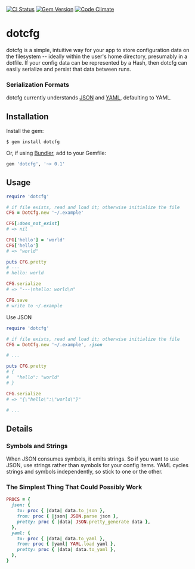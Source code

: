 [![CI Status](https://github.com/rickhull/dotcfg/actions/workflows/ci.yaml/badge.svg)](https://github.com/rickhull/dotcfg/actions/workflows/ci.yaml)
[![Gem Version](https://badge.fury.io/rb/dotcfg.svg)](http://badge.fury.io/rb/dotcfg)
[![Code Climate](https://codeclimate.com/github/rickhull/dotcfg/badges/gpa.svg)](https://codeclimate.com/github/rickhull/dotcfg/badges)

dotcfg
======
dotcfg is a simple, intuitive way for your app to store configuration data on the filesystem -- ideally within the user's home directory, presumably in a dotfile.  If your config data can be represented by a Hash, then dotcfg can easily serialize and persist that data between runs.

### Serialization Formats
dotcfg currently understands [JSON](http://json.org) and [YAML](http://yaml.org), defaulting to YAML.

Installation
------------
Install the gem:
```
$ gem install dotcfg
```

Or, if using [Bundler](http://bundler.io/), add to your Gemfile:
```ruby
gem 'dotcfg', '~> 0.1'
```

Usage
-----
```ruby
require 'dotcfg'

# if file exists, read and load it; otherwise initialize the file
CFG = DotCfg.new '~/.example'

CFG[:does_not_exist]
# => nil

CFG['hello'] = 'world'
CFG['hello']
# => "world"

puts CFG.pretty
# ---
# hello: world

CFG.serialize
# => "---\nhello: world\n"

CFG.save
# write to ~/.example
```

Use JSON
```ruby
require 'dotcfg'

# if file exists, read and load it; otherwise initialize the file
CFG = DotCfg.new '~/.example', :json

# ...

puts CFG.pretty
# {
#   "hello": "world"
# }

CFG.serialize
# => "{\"hello\":\"world\"}"

# ...
```

Details
-------
### Symbols and Strings

When JSON consumes symbols, it emits strings. So if you want to use JSON, use strings rather than symbols for your config items.  YAML cycles strings and symbols independently, so stick to one or the other.

### The Simplest Thing That Could Possibly Work
```ruby
PROCS = {
  json: {
    to: proc { |data| data.to_json },
    from: proc { |json| JSON.parse json },
    pretty: proc { |data| JSON.pretty_generate data },
  },
  yaml: {
    to: proc { |data| data.to_yaml },
    from: proc { |yaml| YAML.load yaml },
    pretty: proc { |data| data.to_yaml },
  },
}
```
